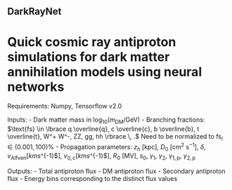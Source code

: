 ## DarkRayNet
# Quick cosmic ray antiproton simulations for dark matter annihilation models using neural networks

Requirements: Numpy, Tensorflow v2.0

Inputs: - Dark matter mass in $\log_{10} \left(m_\text{DM}/ \text{GeV} \right)$ 
        - Branching fractions: $\text{fs} \in \lbrace q \overline{q}, c \overline{c}, b \overline{b}, t \overline{t}, W^+ W^-, ZZ, gg, hh \rbrace \, .$
          Need to be normalized to $\text{fs}_i \in \left( 0.001, 100 \right) \%$
        - Propagation parameters:
		      $z_h$ [kpc], $D_0$ [cm$^2$ s$^{-1}$], $\delta$, $v_{\mathrm{Alfven}} [km s$^{-1}$], $v_{0,\mathrm{c}} [km s$^{-1}$], $R_0$ [MV], $s_0$, $\gamma_1$, $\gamma_2$, $\gamma_{\mathrm{1,p}}$, $\gamma_{\mathrm{2,p}}$  
          
Outputs: - Total antiproton flux
         - DM antiproton flux
         - Secondary antiproton flux
         - Energy bins corresponding to the distinct flux values
         
         
